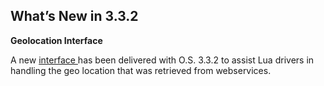 
## What’s New in 3.3.2

**Geolocation Interface**

A new [interface ][1]has been delivered with O.S. 3.3.2 to assist Lua drivers in handling the geo location that was retrieved from webservices.



[1]:	https://snap-one.github.io/docs-driverworks-api/#geolocation-interface